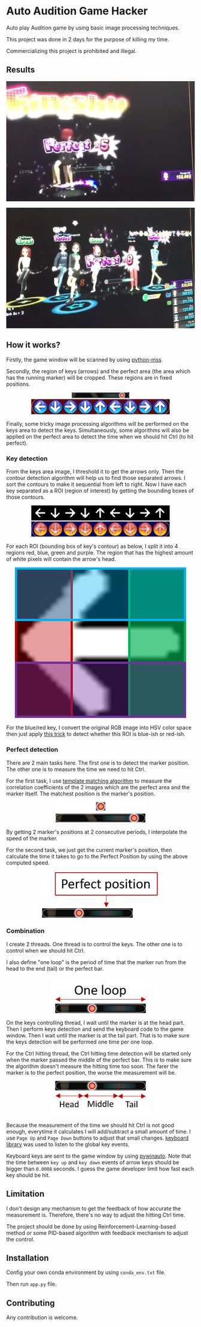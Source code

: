 # Auto Audition Game Hacker

Auto play Audition game by using basic image processing techniques.

This project was done in 2 days for the purpose of killing my time.

Commercializing this project is prohibited and illegal.

## Results

[![Watch the video](data/example1.png)](https://github.com/dao-duc-tung/auto-audition/raw/master/data/video1.mp4)

[![Watch the video](data/example2.png)](https://github.com/dao-duc-tung/auto-audition/raw/master/data/video2.mp4)

## How it works?

Firstly, the game window will be scanned by using
[python-mss](https://github.com/BoboTiG/python-mss).

Secondly, the region of keys (arrows) and the perfect area
(the area which has the running marker) will be cropped.
These regions are in fixed positions.

<p align="center">
    <img src="data/perfect_bar.png"
        alt="Perfect area" />
    </br>
    <img src="data/keys_area.png" alt="Keys area" />
</p>

Finally, some tricky image processing algorithms will be performed
on the keys area to detect the keys.
Simultaneously, some algorithms will also be applied on the perfect area
to detect the time when we should hit Ctrl (to hit perfect).


### Key detection

From the keys area image, I threshold it to get the arrows only.
Then the contour detection algorithm will help us to find those separated arrows.
I sort the contours to make it sequential from left to right.
Now I have each key separated as a ROI (region of interest)
by getting the bounding boxes of those contours.

<p align="center">
    <img src="data/thresholded_keys.png" alt="Keys area" />
    </br>
    <img src="data/contours.png" alt="Keys area" />
</p>

For each ROI (bounding box of key's contour) as below, I split it into 4 regions
red, blue, green and purple. The region that has the highest amount of white pixels
will contain the arrow's head.

<p align="center">
    <img src="data/keys_detection.png" alt="Keys area" />
</p>

For the blue/red key, I convert the original RGB image into HSV color space then
just apply [this trick](https://docs.opencv.org/trunk/df/d9d/tutorial_py_colorspaces.html)
to detect whether this ROI is blue-ish or red-ish.


### Perfect detection

There are 2 main tasks here. The first one is to detect the marker position.
The other one is to measure the time we need to hit Ctrl.

For the first task, I use [template matching algorithm](https://opencv-python-tutroals.readthedocs.io/en/latest/py_tutorials/py_imgproc/py_template_matching/py_template_matching.html)
to measure the correlation coefficients of the 2 images which are the perfect area
and the marker itself. The matchest position is the marker's position.

<p align="center">
    <img src="data/template_matching.png" alt="Keys area" />
</p>

By getting 2 marker's positions at 2 consecutive periods, I interpolate the speed
of the marker.

For the second task, we just get the current marker's position, then calculate the
time it takes to go to the Perfect Position by using the above computed speed.

<p align="center">
    <img src="data/perfect_position.png" alt="Keys area" />
</p>


### Combination

I create 2 threads. One thread is to control the keys. The other one is
to control when we should hit Ctrl.

I also define "one loop" is the period of time that the marker run from the head
to the end (tail) or the perfect bar.

<p align="center">
    <img src="data/one_loop.png" alt="Keys area" />
</p>

On the keys controlling thread, I wait until the marker is at the head part.
Then I perform keys detection and send the keyboard code to the game window.
Then I wait until the marker is at the tail part. That is to make sure
the keys detection will be performed one time per one loop.

For the Ctrl hitting thread, the Ctrl hitting time detection will be started
only when the marker passed the middle of the perfect bar. This is to make sure
the algorithm doesn't measure the hitting time too soon. The farer
the marker is to the perfect position, the worse the measurement will be.

<p align="center">
    <img src="data/head_middle_tail.png" alt="Keys area" />
</p>

Because the measurement of the time we should hit Ctrl is not good enough,
everytime it calculates I will add/subtract a small amount of time.
I use `Page Up` and `Page Down` buttons to adjust that small changes.
[keyboard library](https://pypi.org/project/keyboard/) was used to listen to
the global key events.

Keyboard keys are sent to the game window
by using [pywinauto](https://pywinauto.readthedocs.io/en/latest/).
Note that the time between `key up` and `key down` events of arrow keys should be
bigger than `0.0008` seconds. I guess the game developer limit how fast each key
should be hit.


## Limitation

I don't design any mechanism to get the feedback of how accurate the measurement is.
Therefore, there's no way to adjust the hitting Ctrl time.

The project should be done by using Reinforcement-Learning-based method or
some PID-based algorithm with feedback mechanism to adjust the control.


## Installation

Config your own conda environment by using `conda_env.txt` file.

Then run `app.py` file.


## Contributing

Any contribution is welcome.
